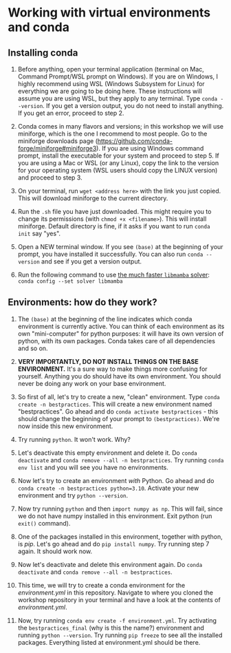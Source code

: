 # Working with virtual environments and conda

## Installing conda

1. Before anything, open your terminal application (terminal on Mac, Command
Prompt/WSL prompt on Windows). If you are on Windows, I highly recommend using WSL (Windows Subsystem for Linux) for everything
    we are going to be doing here. These instructions will assume you are using WSL, but they apply to any terminal. Type `conda --version`. If you get a version output, you do not need to install anything. If you get an error, proceed to step 2.

2.  Conda comes in many flavors and versions; in this workshop we will use miniforge, which is the one I recommend to most people. Go to the miniforge downloads page
    (<https://github.com/conda-forge/miniforge#miniforge3>). If you are using Windows command prompt, install the executable for your system and proceed to step 5. If you are using a Mac or WSL (or any Linux), copy the link to the version for your operating system (WSL users should copy the LINUX version) and proceed to step 3.

3.  On your terminal, run `wget <address here>` with the link you just copied. This will download
    miniforge to the current directory.

4.  Run the `.sh` file you have just downloaded. This might require
    you to change its permissions (with `chmod +x <filename>`). This
    will install miniforge. Default directory is fine, if it asks if you
    want to run `conda init` say "yes".

5.  Open a NEW terminal window. If you see `(base)` at the beginning of
    your prompt, you have installed it successfully. You can also run `conda --version` and see if you get a version output.

6.  Run the following command to use [the much faster `libmamba` solver](https://www.anaconda.com/blog/conda-is-fast-now): `conda config --set solver libmamba`

## Environments: how do they work?

1.  The `(base)` at the beginning of the line indicates which conda
    environment is currently active. You can think of each environment
    as its own "mini-computer" for python purposes: it will have its own
    version of python, with its own packages. Conda takes care of all
    dependencies and so on.

2.  **VERY IMPORTANTLY, DO NOT INSTALL THINGS ON THE BASE ENVIRONMENT.**
    It's a sure way to make things more confusing for yourself. Anything
    you do should have its own environment. You should never be doing
    any work on your base environment.

3.  So first of all, let's try to create a new, "clean" environment.
    Type `conda create -n bestpractices`. This will create a new
    environment named "bestpractices". Go ahead and do `conda activate
    bestpractices` - this should change the beginning of your prompt
    to `(bestpractices)`. We're now inside this new environment.

4.  Try running `python`. It won't work. Why?

5.  Let's deactivate this empty environment and delete it. Do `conda
    deactivate` and `conda remove --all -n bestpractices`. Try running
    `conda env list` and you will see you have no environments.

6.  Now let's try to create an environment *with* Python. Go ahead and
    do `conda create -n bestpractices python=3.10`. Activate your new
    environment and try `python --version`.

7.  Now try running `python` and then `import numpy as np`. This
    will fail, since we do not have numpy installed in this environment.
    Exit python (run `exit()` command).

8.  One of the packages installed in this environment, together with
    python, is *pip*. Let's go ahead and do `pip install numpy`. Try
    running step 7 again. It should work now.

9.  Now let's deactivate and delete this environment again. Do 
    `conda deactivate` and `conda remove --all -n bestpractices`.

10. This time, we will try to create a conda environment for the
    *environment.yml* in this repository. Navigate to where you cloned
    the workshop repository in your terminal and have a look at the
    contents of *environment.yml*. 

11. Now, try running `conda env create -f environment.yml`. Try
    activating the `bestpractices_final` (why is this the name?) environment and running 
    `python --version`. Try running `pip freeze` to see all the installed 
    packages. Everything listed at environment.yml should be there. 
